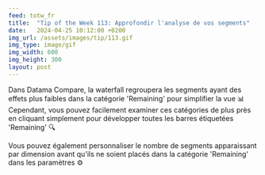 ```yaml
---
feed: totw_fr
title:  "Tip of the Week 113: Approfondir l'analyse de vos segments"
date:   2024-04-25 10:12:00 +0200
img_url: /assets/images/tip/113.gif
img_type: image/gif
img_width: 600
img_height: 300
layout: post
---
```



Dans Datama Compare, la waterfall regroupera les segments ayant des effets plus faibles dans la catégorie 'Remaining' pour simplifier la vue 📊 Cependant, vous pouvez facilement examiner ces catégories de plus près en cliquant simplement pour développer toutes les barres étiquetées 'Remaining' 🔍  

Vous pouvez également personnaliser le nombre de segments apparaissant par dimension avant qu'ils ne soient placés dans la catégorie 'Remaining' dans les paramètres ⚙️
